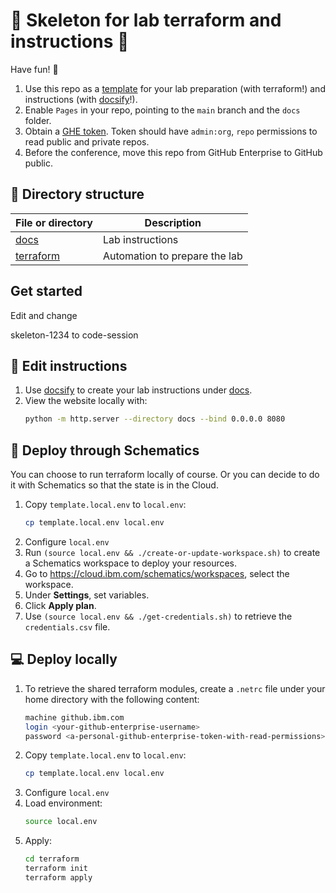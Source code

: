 # 🚀 Skeleton for lab terraform and instructions 🧪

Have fun! 🎉

1. Use this repo as a [template](https://github.ibm.com/cloud-labs/skeleton/generate) for your lab preparation (with terraform!) and instructions (with [docsify](https://docsify.js.org/#/)!).
1. Enable `Pages` in your repo, pointing to the `main` branch and the `docs` folder.
1. Obtain a [GHE token](https://github.ibm.com/settings/tokens/new). Token should have `admin:org`, `repo` permissions to read public and private repos.
1. Before the conference, move this repo from GitHub Enterprise to GitHub public.

## 📂 Directory structure

| File or directory | Description |
| --- | --- |
| [docs](./docs/) | Lab instructions |
| [terraform](./terraform/) | Automation to prepare the lab |

## Get started

Edit [](./terraform/inputs.tf) and change

skeleton-1234 to code-session


## 📖 Edit instructions

1. Use [docsify](https://docsify.js.org/#/) to create your lab instructions under [docs](./docs/).
1. View the website locally with:
   ```sh
   python -m http.server --directory docs --bind 0.0.0.0 8080
   ```

## 🚀 Deploy through Schematics

You can choose to run terraform locally of course. Or you can decide to do it with Schematics so that the state is in the Cloud.

1. Copy `template.local.env` to `local.env`:
   ```sh
   cp template.local.env local.env
   ```
1. Configure `local.env`
1. Run `(source local.env && ./create-or-update-workspace.sh)` to create a Schematics workspace to deploy your resources.
1. Go to https://cloud.ibm.com/schematics/workspaces, select the workspace.
1. Under **Settings**, set variables.
1. Click **Apply plan**.
1. Use `(source local.env && ./get-credentials.sh)` to retrieve the `credentials.csv` file.

## 💻 Deploy locally

1. To retrieve the shared terraform modules, create a `.netrc` file under your home directory with the following content:
   ```sh
   machine github.ibm.com
   login <your-github-enterprise-username>
   password <a-personal-github-enterprise-token-with-read-permissions>
   ```
1. Copy `template.local.env` to `local.env`:
   ```sh
   cp template.local.env local.env
   ```
1. Configure `local.env`
1. Load environment:
   ```sh
   source local.env
   ```
1. Apply:
   ```sh
   cd terraform
   terraform init
   terraform apply
   ```
